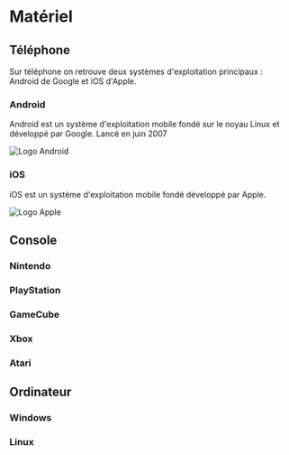 # Matériel

## Téléphone
Sur téléphone on retrouve deux systèmes d'exploitation principaux : Android de Google et iOS d'Apple.

### Android
Android est un système d'exploitation mobile fondé sur le noyau Linux et développé par Google.
Lancé en juin 2007

![Logo Android](https://encrypted-tbn0.gstatic.com/images?q=tbn:ANd9GcQH7GYnHkPj_kwfCKYHYknvrLt0L3slfTuJJQ&usqp=CAU)

### iOS
iOS est un système d'exploitation mobile fondé développé par Apple.

![Logo Apple](https://www.google.com/url?sa=i&url=https%3A%2F%2Fseeklogo.com%2Fvector-logo%2F338601%2Fios&psig=AOvVaw04WErJo6Ey0LgOxmeUaRhd&ust=1606748744014000&source=images&cd=vfe&ved=0CAIQjRxqFwoTCMDXlNaDqO0CFQAAAAAdAAAAABAO)

## Console
### Nintendo
### PlayStation
### GameCube
### Xbox
### Atari

## Ordinateur
### Windows
### Linux